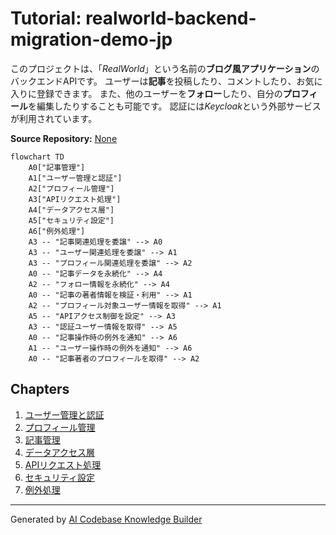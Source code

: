 # Tutorial: realworld-backend-migration-demo-jp

このプロジェクトは、「*RealWorld*」という名前の**ブログ風アプリケーション**のバックエンドAPIです。
ユーザーは**記事**を投稿したり、コメントしたり、お気に入りに登録できます。
また、他のユーザーを**フォロー**したり、自分の**プロフィール**を編集したりすることも可能です。
認証には*Keycloak*という外部サービスが利用されています。


**Source Repository:** [None](None)

```mermaid
flowchart TD
    A0["記事管理"]
    A1["ユーザー管理と認証"]
    A2["プロフィール管理"]
    A3["APIリクエスト処理"]
    A4["データアクセス層"]
    A5["セキュリティ設定"]
    A6["例外処理"]
    A3 -- "記事関連処理を委譲" --> A0
    A3 -- "ユーザー関連処理を委譲" --> A1
    A3 -- "プロフィール関連処理を委譲" --> A2
    A0 -- "記事データを永続化" --> A4
    A2 -- "フォロー情報を永続化" --> A4
    A0 -- "記事の著者情報を検証・利用" --> A1
    A2 -- "プロフィール対象ユーザー情報を取得" --> A1
    A5 -- "APIアクセス制御を設定" --> A3
    A3 -- "認証ユーザー情報を取得" --> A5
    A0 -- "記事操作時の例外を通知" --> A6
    A1 -- "ユーザー操作時の例外を通知" --> A6
    A0 -- "記事著者のプロフィールを取得" --> A2
```

## Chapters

1. [ユーザー管理と認証](01_ユーザー管理と認証.md)
2. [プロフィール管理](02_プロフィール管理.md)
3. [記事管理](03_記事管理.md)
4. [データアクセス層](04_データアクセス層.md)
5. [APIリクエスト処理](05_apiリクエスト処理.md)
6. [セキュリティ設定](06_セキュリティ設定.md)
7. [例外処理](07_例外処理.md)


---

Generated by [AI Codebase Knowledge Builder](https://github.com/The-Pocket/Tutorial-Codebase-Knowledge)